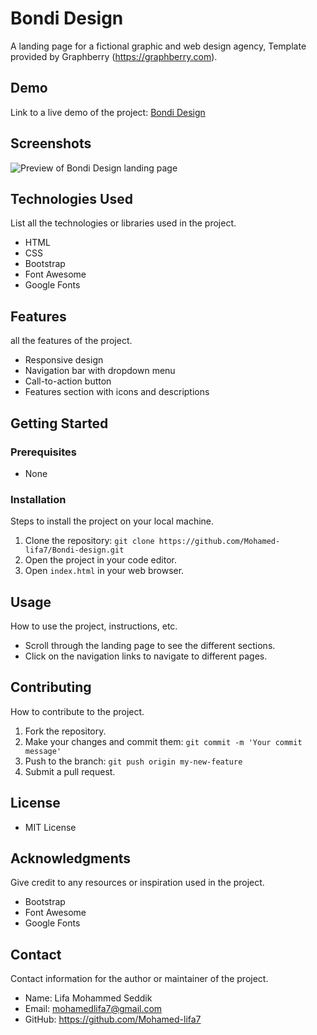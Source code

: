 # Bondi Design

A landing page for a fictional graphic and web design agency,
Template provided by Graphberry (https://graphberry.com).

## Demo

Link to a live demo of the project: [Bondi Design](https://mohamed-lifa7.github.io/Bondi-design)

## Screenshots
![Preview of Bondi Design landing page](https://example.com/images/Preview.png)

## Technologies Used

List all the technologies or libraries used in the project.

- HTML
- CSS
- Bootstrap
- Font Awesome
- Google Fonts

## Features

all the features of the project.

- Responsive design
- Navigation bar with dropdown menu
- Call-to-action button
- Features section with icons and descriptions

## Getting Started

### Prerequisites

- None

### Installation

Steps to install the project on your local machine.

1. Clone the repository: `git clone https://github.com/Mohamed-lifa7/Bondi-design.git`
2. Open the project in your code editor.
3. Open `index.html` in your web browser.

## Usage

How to use the project, instructions, etc.

- Scroll through the landing page to see the different sections.
- Click on the navigation links to navigate to different pages.

## Contributing

How to contribute to the project.

1. Fork the repository.
2. Make your changes and commit them: `git commit -m 'Your commit message'`
3. Push to the branch: `git push origin my-new-feature`
4. Submit a pull request.

## License

- MIT License

## Acknowledgments

Give credit to any resources or inspiration used in the project.

- Bootstrap
- Font Awesome
- Google Fonts

## Contact

Contact information for the author or maintainer of the project.

- Name: Lifa Mohammed Seddik
- Email: mohamedlifa7@gmail.com
- GitHub: https://github.com/Mohamed-lifa7
